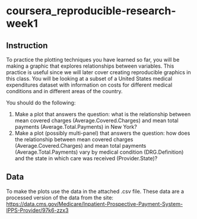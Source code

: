 # coursera_reproducible-research-week1

## Instruction
To practice the plotting techniques you have learned so far, you will be making a graphic that explores relationships between variables. This practice is useful since we will later cover creating reproducible graphics in this class. You will be looking at a subset of a United States medical expenditures dataset with information on costs for different medical conditions and in different areas of the country.

You should do the following:

  1. Make a plot that answers the question: what is the relationship between mean covered charges (Average.Covered.Charges) and mean total payments (Average.Total.Payments) in New York?
  2. Make a plot (possibly multi-panel) that answers the question: how does the relationship between mean covered charges (Average.Covered.Charges) and mean total payments (Average.Total.Payments) vary by medical condition (DRG.Definition) and the state in which care was received (Provider.State)?

## Data
To make the plots use the data in the attached .csv file. These data are a processed version of the data from the site: https://data.cms.gov/Medicare/Inpatient-Prospective-Payment-System-IPPS-Provider/97k6-zzx3
